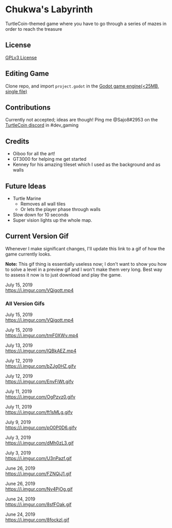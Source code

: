 # Chukwa's Labyrinth
TurtleCoin-themed game where you have to go through a series of mazes in order to reach the treasure

## License

[GPLv3 License](https://choosealicense.com/licenses/gpl-3.0/)

## Editing Game

Clone repo, and import `project.godot` in the [Godot game engine(<25MB, single file)](https://godotengine.org/download)

## Contributions

Currently not accepted; ideas are though! Ping me @Sajo8#2953 on the [TurtleCoin discord](http://chat.turtlecoin.lol) in #dev_gaming

## Credits

- Oiboo for all the art!
- GT3000 for helping me get started
- Kenney for his amazing tileset which I used as the background and as walls

## Future Ideas

- Turtle Marine
    - Removes all wall tiles
    - Or lets the player phase through walls
- Slow down for 10 seconds
- Super vision lights up the whole map.

## Current Version Gif

Whenever I make significant changes, I'll update this link to a gif of how the game currently looks.

**Note:** This gif thing is essentially useless now; I don't want to show you how to solve a level in a preview gif and I won't make them very long. Best way to assess it now is to just download and play the game.

July 15, 2019  
https://i.imgur.com/VQigott.mp4

### All Version Gifs

July 15, 2019  
https://i.imgur.com/VQigott.mp4

July 15, 2019  
https://i.imgur.com/tmF0XWv.mp4

July 13, 2019  
https://i.imgur.com/IQBkAEZ.mp4

July 12, 2019  
https://i.imgur.com/bZJg0HZ.gifv

July 12, 2019  
https://i.imgur.com/EnvFiWt.gifv

July 11, 2019  
https://i.imgur.com/OgPzvz0.gifv

July 11, 2019  
https://i.imgur.com/ft1sMLg.gifv

July 9, 2019  
https://i.imgur.com/pO0P0D6.gifv

July 3, 2019  
https://i.imgur.com/dMh0zL3.gif

July 3, 2019  
https://i.imgur.com/U3nPazf.gif

June 26, 2019  
https://i.imgur.com/FZNQjJ1.gif

June 26, 2019  
https://i.imgur.com/Nv4PjOg.gif

June 24, 2019  
https://i.imgur.com/8sfFOak.gif

June 24, 2019  
https://i.imgur.com/8fockzl.gif

